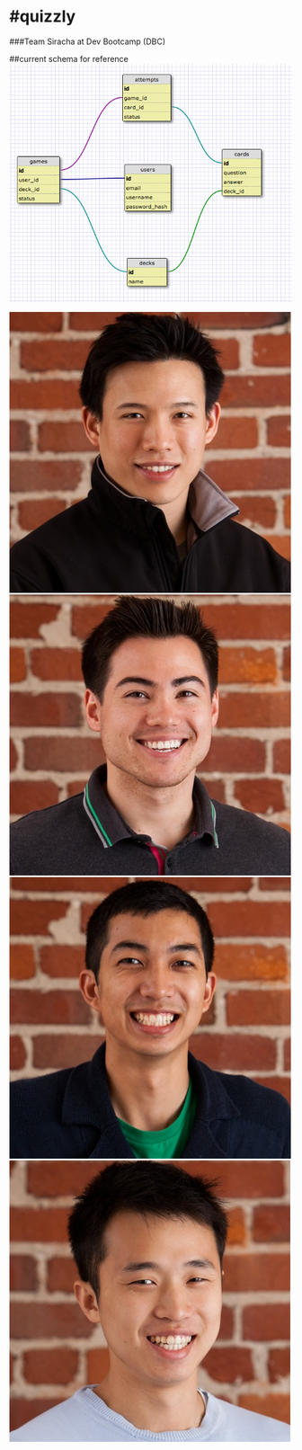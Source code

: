 #quizzly
=======

###Team Siracha at Dev Bootcamp (DBC)

##current schema for reference
![Schema:](https://github.com/Stephenitis/quizzly/blob/master/notes/Screen%20Shot%202013-04-26%20at%2012.12.32%20PM.png?raw=true)

![Jkai Hsu](https://github.com/Stephenitis/quizzly/blob/master/public/images/team/jkai.png?raw=true)
![Vincent](https://github.com/Stephenitis/quizzly/blob/master/public/images/team/vincent.png?raw=true)
![Stephen](https://github.com/Stephenitis/quizzly/blob/master/public/images/team/stephen.png?raw=true)
![Sidney](https://github.com/Stephenitis/quizzly/blob/master/public/images/team/Sidney.png?raw=true)